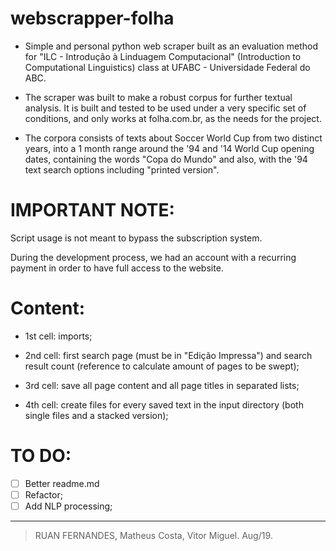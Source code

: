 # webscrapper-folha
* Simple and personal python web scraper built as an evaluation method for "ILC - Introdução à Linduagem Computacional" (Introduction to Computational Linguistics) class at UFABC - Universidade Federal do ABC.

* The scraper was built to make a robust corpus for further textual analysis. It is built and tested to be used under a very specific set of conditions, and only works at folha.com.br, as the needs for the project.

* The corpora consists of texts about Soccer World Cup from two distinct years, into a 1 month range around the '94 and '14 World Cup opening dates, containing the words "Copa do Mundo" and also, with the '94 text search options including "printed version".


# IMPORTANT NOTE:
      
Script usage is not meant to bypass the subscription system. 

During the development process, we had an account with a recurring payment in order to have full access to the website.




# Content:
    
- 1st cell: imports;

- 2nd cell: first search page (must be in "Edição Impressa") and search result count (reference to calculate amount of pages to be swept);

- 3rd cell: save all page content and all page titles in separated lists;

- 4th cell: create files for every saved text in the input directory (both single files and a stacked version);


# TO DO:
- [ ] Better readme.md
- [ ] Refactor;
- [ ] Add NLP processing;

__________

> RUAN FERNANDES, Matheus Costa, Vitor Miguel. Aug/19.
